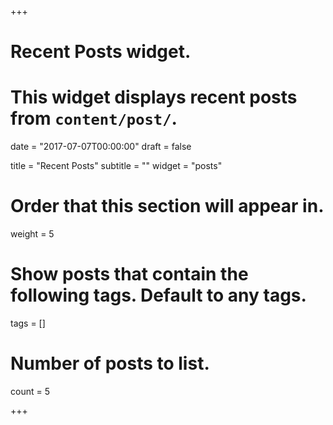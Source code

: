 +++
# Recent Posts widget.
# This widget displays recent posts from `content/post/`.

date = "2017-07-07T00:00:00"
draft = false

title = "Recent Posts"
subtitle = ""
widget = "posts"

# Order that this section will appear in.
weight = 5

# Show posts that contain the following tags. Default to any tags.
tags = []

# Number of posts to list.
count = 5

+++

